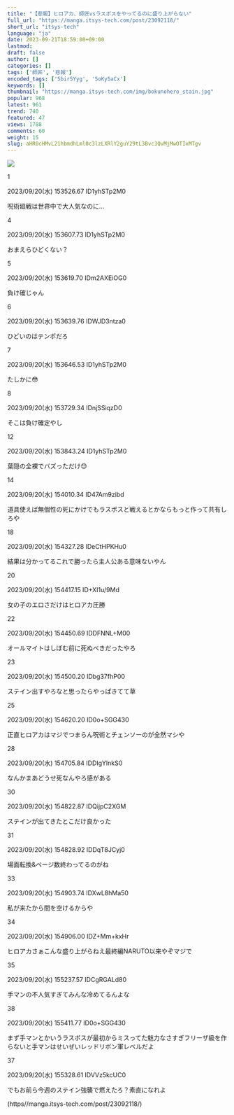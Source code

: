 ```yaml
---
title: "【悲報】ヒロアカ、師匠vsラスボスをやってるのに盛り上がらない"
full_url: "https://manga.itsys-tech.com/post/23092118/"
short_url: "itsys-tech"
language: "ja"
date: 2023-09-21T18:59:00+09:00
lastmod: 
draft: false
author: []
categories: []
tags: ['師匠', '悲報']
encoded_tags: ['5bir5Yyg', '5oKy5aCx']
keywords: []
thumbnail: "https://manga.itsys-tech.com/img/bokunohero_stain.jpg"
popular: 968
latest: 961
trend: 740
featured: 47
views: 1788
comments: 60
weight: 15
slug: aHR0cHMvL21hbmdhLml0c3lzLXRlY2guY29tL3Bvc3QvMjMwOTIxMTgv
---
```


![](https://manga.itsys-tech.com/img/bokunohero_stain.jpg)

<div><p class='t_h'>1 <p>2023/09/20(水) 153526.67 ID1yhSTp2M0</p></p><p class='t_b'>呪術廻戦は世界中で大人気なのに…</p><p class='t_h'>4 <p>2023/09/20(水) 153607.73 ID1yhSTp2M0</p></p><p class='t_b'>おまえらひどくない？</p><p class='t_h'>5 <p>2023/09/20(水) 153619.70 IDm2AXEiOG0</p></p><p class='t_b'>負け確じゃん</p><p class='t_h'>6 <p>2023/09/20(水) 153639.76 IDWJD3ntza0</p></p><p class='t_b'>ひどいのはテンポだろ</p><p class='t_h'>7 <p>2023/09/20(水) 153646.53 ID1yhSTp2M0</p></p><p class='t_b'>たしかに😳</p><p class='t_h'>8 <p>2023/09/20(水) 153729.34 IDnjSSiqzD0</p></p><p class='t_b'>そこは負け確定やし</p><p class='t_h'>12 <p>2023/09/20(水) 153843.24 ID1yhSTp2M0</p></p><p class='t_b'>葉隠の全裸でバズっただけ😓</p><p class='t_h'>14 <p>2023/09/20(水) 154010.34 ID47Am9zibd</p></p><p class='t_b'>道具使えば無個性の死にかけでもラスボスと戦えるとかならもっと作って共有しろや</p><p class='t_h'>18 <p>2023/09/20(水) 154327.28 IDeCtHPKHu0</p></p><p class='t_b'>結果は分かってるこれで勝ったら主人公ある意味ないやん</p><p class='t_h'>20 <p>2023/09/20(水) 154417.15 ID+XI1u/9Md</p></p><p class='t_b'>女の子のエロさだけはヒロアカ圧勝</p><p class='t_h'>22 <p>2023/09/20(水) 154450.69 IDDFNNL+M00</p></p><p class='t_b'>オールマイトはしぼむ前に死ぬべきだったやろ</p><p class='t_h'>23 <p>2023/09/20(水) 154500.20 IDbg37fhP00</p></p><p class='t_b'>ステイン出すやろなと思ったらやっぱきてて草</p><p class='t_h'>25 <p>2023/09/20(水) 154620.20 ID0o+SGG430</p></p><p class='t_b'>正直ヒロアカはマジでつまらん呪術とチェンソーのが全然マシや</p><p class='t_h'>28 <p>2023/09/20(水) 154705.84 IDDIgYlnkS0</p></p><p class='t_b'>なんかまあどうせ死なんやろ感がある</p><p class='t_h'>30 <p>2023/09/20(水) 154822.87 IDQijpC2XGM</p></p><p class='t_b'>ステインが出てきたとこだけ良かった</p><p class='t_h'>31 <p>2023/09/20(水) 154828.92 IDDqT8JCyj0</p></p><p class='t_b'>場面転換&ページ数終わってるのがね</p><p class='t_h'>33 <p>2023/09/20(水) 154903.74 IDXwL8hMa50</p></p><p class='t_b'>私が来たから間を空けるからや</p><p class='t_h'>34 <p>2023/09/20(水) 154906.00 IDZ+Mm+kxHr</p></p><p class='t_b'>ヒロアカさぁこんな盛り上がらねえ最終編NARUTO以来やぞマジで</p><p class='t_h'>35 <p>2023/09/20(水) 155237.57 IDCgRGALd80</p></p><p class='t_b'>手マンの不人気すぎてみんな冷めてるんよな</p><p class='t_h'>38 <p>2023/09/20(水) 155411.77 ID0o+SGG430</p></p><p class='t_b'>まず手マンとかいうラスボスが最初からミスってた魅力なさすぎフリーザ級を作らないと手マンはせいぜいレッドリボン軍レベルだよ</p><p class='t_h'>37 <p>2023/09/20(水) 155328.61 IDVVz5kcUC0</p></p><p class='t_b'>でもお前ら今週のステイン強襲で燃えたろ？素直になれよ</p></div>

(https//manga.itsys-tech.com/post/23092118/)

